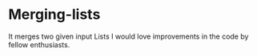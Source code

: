# Merging-lists
It merges two given input Lists 
I would love improvements in the code by fellow enthusiasts.
